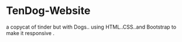 # TenDog-Website
a copycat of tinder but with Dogs.. using HTML..CSS..and Bootstrap to make it responsive .
